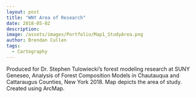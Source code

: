```yaml
---
layout: post
title: "WNY Area of Research"
date: 2018-05-02
description: 
image: /assets/images/Portfolio/Map1_StudyArea.png
author: Brendan Cullen
tags:
  - Cartography
---
```


Produced for Dr. Stephen Tulowiecki’s forest modeling research at SUNY Geneseo, Analysis of Forest Composition Models in Chautauqua and Cattaraugus Counties, New York 2018. Map depicts the area of study. Created using ArcMap.


